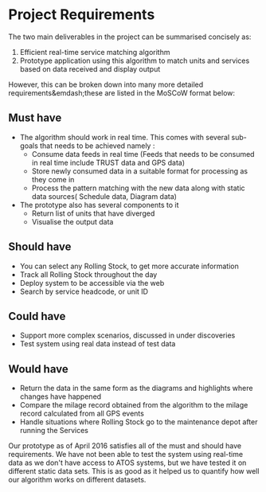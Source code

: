 # Project Requirements

The two main deliverables in the project can be summarised concisely as:

1. Efficient real-time service matching algorithm
2. Prototype application using this algorithm to match units and services based on data received and display output

However, this can be broken down into many more detailed requirements&emdash;these are listed in the MoSCoW format below:

## Must have

- The algorithm should work in real time. This comes with several sub-goals that needs to be achieved namely :
  - Consume data feeds in real time (Feeds that needs to be consumed in real time include TRUST data and GPS data)
  - Store newly consumed data in a suitable format for processing as they come in
  - Process the pattern matching with the new data along with static data sources( Schedule data, Diagram data)
- The prototype also has several components to it
  - Return list of units that have diverged
  - Visualise the output data 

## Should have

- You can select any Rolling Stock, to get more accurate information
- Track all Rolling Stock throughout the day
- Deploy system to be accessible via the web
- Search by service headcode, or unit ID

## Could have

- Support more complex scenarios, discussed in under discoveries
- Test system using real data instead of test data

## Would have

- Return the data in the same form as the diagrams and highlights where changes have happened
- Compare the milage record obtained from the algorithm to the milage record calculated from all GPS events
- Handle situations where Rolling Stock go to the maintenance depot after running the Services

Our prototype as of April 2016 satisfies all of the must and should have requirements. We have not been able to test the system using real-time data as we don't have access to ATOS systems, but we have tested it on different static data sets. This is as good as it helped us to quantify how well our algorithm works on different datasets.

